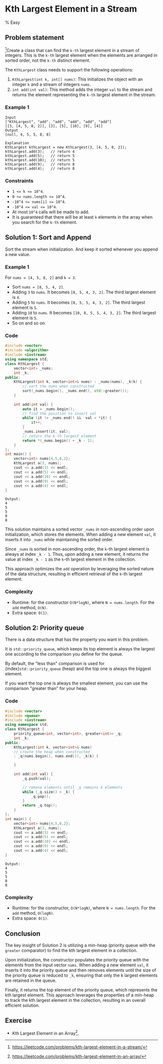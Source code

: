 # Kth Largest Element in a Stream
% Easy 
## Problem statement

[^url]Create a class that can find the `k-th` largest element in a stream of integers. This is the `k-th` largest element when the elements are arranged in sorted order, not the `k-th` distinct element.

The `KthLargest` class needs to support the following operations:

1. `KthLargest(int k, int[] nums)`: This initializes the object with an integer `k` and a stream of integers `nums`.
2. `int add(int val)`: This method adds the integer `val` to the stream and returns the element representing the `k-th` largest element in the stream. 

[^url]: https://leetcode.com/problems/kth-largest-element-in-a-stream/
### Example 1
```text
Input
["KthLargest", "add", "add", "add", "add", "add"]
[[3, [4, 5, 8, 2]], [3], [5], [10], [9], [4]]
Output
[null, 4, 5, 5, 8, 8]

Explanation
KthLargest kthLargest = new KthLargest(3, [4, 5, 8, 2]);
kthLargest.add(3);   // return 4
kthLargest.add(5);   // return 5
kthLargest.add(10);  // return 5
kthLargest.add(9);   // return 8
kthLargest.add(4);   // return 8
``` 

### Constraints

* `1 <= k <= 10^4`.
* `0 <= nums.length <= 10^4`.
* `-10^4 <= nums[i] <= 10^4`.
* `-10^4 <= val <= 10^4`.
* At most `10^4` calls will be made to add.
* It is guaranteed that there will be at least `k` elements in the array when you search for the `k-th` element.

## Solution 1: Sort and Append

Sort the stream when initialization. And keep it sorted whenever you append a new value.

### Example 1
For `nums = [4, 5, 8, 2]` and `k = 3`.
* Sort `nums = [8, 5, 4, 2]`.
* Adding `3` to `nums`. It becomes `[8, 5, 4, 3, 2]`. The third largest element is `4`.
* Adding `5` to `nums`. It becomes `[8, 5, 5, 4, 3, 2]`. The third largest element is `5`. 
* Adding `10` to `nums`. It becomes `[10, 8, 5, 5, 4, 3, 2]`. The third largest element is `5`.
* So on and so on.

### Code 
```cpp
#include <vector>
#include <algorithm>
#include <iostream>
using namespace std;
class KthLargest {
    vector<int> _nums;
    int _k;
public:
    KthLargest(int k, vector<int>& nums) : _nums(nums), _k(k) {   
        // sort the nums when constructed
        sort(_nums.begin(), _nums.end(), std::greater());
    }
    
    int add(int val) {
        auto it = _nums.begin();
        // find the position to insert val
        while (it != _nums.end() &&  val < *it) {
            it++;
        }
        _nums.insert(it, val);
        // return the k-th largest element
        return *(_nums.begin() + _k - 1);
    }
};
int main() {
    vector<int> nums{4,5,8,2};
    KthLargest a(3, nums);
    cout << a.add(3) << endl;
    cout << a.add(5) << endl;
    cout << a.add(10) << endl;
    cout << a.add(9) << endl;
    cout << a.add(4) << endl;
}
```
```text
Output:
4
5
5
8
8
```

This solution maintains a sorted vector `_nums` in non-ascending order upon initialization, which stores the elements. When adding a new element `val`, it inserts it into `_nums` while maintaining the sorted order. 

Since `_nums` is sorted in non-ascending order, the `k`-th largest element is always at index `_k - 1`. Thus, upon adding a new element, it returns the value at index `_k - 1` as the `k`-th largest element in the collection. 

This approach optimizes the `add` operation by leveraging the sorted nature of the data structure, resulting in efficient retrieval of the `k`-th largest element.

### Complexity

* Runtime: for the constructor `O(N*logN)`, where `N = nums.length`. For the `add` method, `O(N)`.
* Extra space: `O(1)`.

## Solution 2: Priority queue

There is a data structure that has the property you want in this problem. 

It is `std::priority_queue`, which keeps its top element is always the largest one according to the comparison you define for the queue.

By default, the "less than" comparison is used for {index}`std::priority_queue` (heap) and the top one is always the biggest element. 

If you want the top one is always the smallest element, you can use the comparison "greater than" for your heap.

### Code
```cpp
#include <vector>
#include <queue>
#include <iostream>
using namespace std;
class KthLargest {
    priority_queue<int, vector<int>, greater<int>> _q;
    int _k;
public:
    KthLargest(int k, vector<int>& nums)
    // create the heap when constructed 
    : _q(nums.begin(), nums.end()), _k(k) {

    }
    
    int add(int val) {
        _q.push(val);

        // remove elements until _q remains k elements
        while (_q.size() > _k) {
            _q.pop();
        }
        return _q.top();
    }
};
int main() {
    vector<int> nums{4,5,8,2};
    KthLargest a(3, nums);
    cout << a.add(3) << endl;
    cout << a.add(5) << endl;
    cout << a.add(10) << endl;
    cout << a.add(9) << endl;
    cout << a.add(4) << endl;
}
```
```text
Output:
4
5
5
8
8
```

### Complexity

* Runtime: for the constructor, `O(N*logN)`, where `N = nums.length`. For the `add` method, `O(logN)`.
* Extra space: `O(1)`.

## Conclusion

The key insight of Solution 2 is utilizing a min-heap (priority queue with the `greater` comparator) to find the kth largest element in a collection. 

Upon initialization, the constructor populates the priority queue with the elements from the input vector `nums`. When adding a new element `val`, it inserts it into the priority queue and then removes elements until the size of the priority queue is reduced to `_k`, ensuring that only the k largest elements are retained in the queue. 

Finally, it returns the top element of the priority queue, which represents the kth largest element. This approach leverages the properties of a min-heap to track the kth largest element in the collection, resulting in an overall efficient solution.

## Exercise
- Kth Largest Element in an Array[^ex].

[^ex]: https://leetcode.com/problems/kth-largest-element-in-an-array/